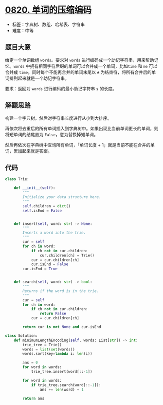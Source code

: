 # [0820. 单词的压缩编码](https://leetcode-cn.com/problems/short-encoding-of-words/)

- 标签：字典树、数组、哈希表、字符串
- 难度：中等

## 题目大意

给定一个单词数组 `words`。要求对 `words` 进行编码成一个助记字符串，用来帮助记忆。`words` 中拥有相同字符后缀的单词可以合并成一个单词，比如`time` 和 `me` 可以合并成 `time`。同时每个不能再合并的单词末尾以 `#` 为结束符，将所有合并后的单词排列起来就是一个助记字符串。

要求：返回对 `words` 进行编码的最小助记字符串 `s` 的长度。

## 解题思路

构建一个字典树。然后对字符串长度进行从小到大排序。

再依次将去重后的所有单词插入到字典树中。如果出现比当前单词更长的单词，则将短单词的结尾置为 `False`，意为替换掉短单词。

然后再依次在字典树中查询所有单词，「单词长度 + 1」就是当前不能在合并的单词，累加起来就是答案。

## 代码

```Python
class Trie:

    def __init__(self):
        """
        Initialize your data structure here.
        """
        self.children = dict()
        self.isEnd = False


    def insert(self, word: str) -> None:
        """
        Inserts a word into the trie.
        """
        cur = self
        for ch in word:
            if ch not in cur.children:
                cur.children[ch] = Trie()
            cur = cur.children[ch]
            cur.isEnd = False
        cur.isEnd = True


    def search(self, word: str) -> bool:
        """
        Returns if the word is in the trie.
        """
        cur = self
        for ch in word:
            if ch not in cur.children:
                return False
            cur = cur.children[ch]

        return cur is not None and cur.isEnd

class Solution:
    def minimumLengthEncoding(self, words: List[str]) -> int:
        trie_tree = Trie()
        words = list(set(words))
        words.sort(key=lambda i: len(i))

        ans = 0
        for word in words:
            trie_tree.insert(word[::-1])

        for word in words:
            if trie_tree.search(word[::-1]):
                ans += len(word) + 1

        return ans
```

